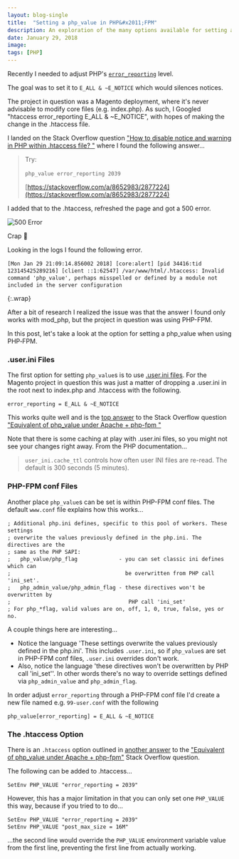 ```yaml
---
layout: blog-single
title:  "Setting a php_value in PHP&#x2011;FPM"
description: An exploration of the many options available for setting a php_value in an environment running PHP-FPM
date: January 29, 2018
image: 
tags: [PHP]
---
```


Recently I needed to adjust PHP's [`error_reporting`](http://php.net/manual/en/function.error-reporting.php) level.

The goal was to set it to `E_ALL & ~E_NOTICE` which would silences notices.

The project in question was a Magento deployment, where it's never advisable to modify core files (e.g. index.php). As such, I Googled "htaccess error_reporting E_ALL & ~E_NOTICE", with hopes of making the change in the .htaccess file.

<!-- excerpt_separator -->

I landed on the Stack Overflow question ["How to disable notice and warning in PHP within .htaccess file?
"](https://stackoverflow.com/questions/8652933/how-to-disable-notice-and-warning-in-php-within-htaccess-file) where I found the following answer...

> Try:
> 
> `php_value error_reporting 2039`
> 
> [https://stackoverflow.com/a/8652983/2877224](https://stackoverflow.com/a/8652983/2877224)

I added that to the .htaccess, refreshed the page and got a 500 error.

<img
  class="rounded shadow"
  src="/img/blog/setting-a-php-value-in-php-fpm/500-error@1x.jpg"
  srcset="/img/blog/setting-a-php-value-in-php-fpm/500-error@1x.jpg 1x, /img/blog/setting-a-php-value-in-php-fpm/500-error@2x.jpg 2x"
  alt="500 Error">

Crap :see_no_evil:

Looking in the logs I found the following error.

```
[Mon Jan 29 21:09:14.856002 2018] [core:alert] [pid 34416:tid 123145425289216] [client ::1:62547] /var/www/html/.htaccess: Invalid command 'php_value', perhaps misspelled or defined by a module not included in the server configuration
```
{:.wrap}

After a bit of research I realized the issue was that the answer I found only works with mod_php, but the project in question was using PHP-FPM.

In this post, let's take a look at the option for setting a php_value when using PHP&#x2011;FPM.

### .user.ini Files

The first option for setting `php_value`s is to use [.user.ini files](http://php.net/manual/en/configuration.file.per-user.php). For the Magento project in question this was just a matter of dropping a .user.ini in the root next to index.php and .htaccess with the following.

```
error_reporting = E_ALL & ~E_NOTICE
```

This works quite well and is the [top answer](https://stackoverflow.com/a/35279997/2877224) to the Stack Overflow question ["Equivalent of php_value under Apache + php-fpm
"](https://stackoverflow.com/questions/35265082/equivalent-of-php-value-under-apache-php-fpm)

Note that there is some caching at play with .user.ini files, so you might not see your changes right away. From the PHP documentation...

> `user_ini.cache_ttl` controls how often user INI files are re-read. The default is 300 seconds (5 minutes).

### PHP-FPM conf Files

Another place `php_value`s can be set is within PHP-FPM conf files. The default `www.conf` file explains how this works...

```
; Additional php.ini defines, specific to this pool of workers. These settings
; overwrite the values previously defined in the php.ini. The directives are the
; same as the PHP SAPI:
;   php_value/php_flag             - you can set classic ini defines which can
;                                    be overwritten from PHP call 'ini_set'.
;   php_admin_value/php_admin_flag - these directives won't be overwritten by
;                                     PHP call 'ini_set'
; For php_*flag, valid values are on, off, 1, 0, true, false, yes or no.
```

A couple things here are interesting...

- Notice the language 'These settings overwrite the values previously defined in the php.ini'. This includes `.user.ini`, so if `php_value`s are set in PHP-FPM conf files, `.user.ini` overrides don't work.
- Also, notice the language 'these directives won't be overwritten by PHP call 'ini_set''. In other words there's no way to override settings defined via `php_admin_value` and `php_admin_flag`.

In order adjust `error_reporting` through a PHP-FPM conf file I'd create a new file named e.g. `99-user.conf` with the following

```
php_value[error_reporting] = E_ALL & ~E_NOTICE
```

### The .htaccess Option

There is an `.htaccess` option outlined in [another answer](https://stackoverflow.com/a/45442812/2877224) to the ["Equivalent of php_value under Apache + php-fpm"](https://stackoverflow.com/questions/35265082/equivalent-of-php-value-under-apache-php-fpm) Stack Overflow question.

The following can be added to .htaccess...

```
SetEnv PHP_VALUE "error_reporting = 2039"
```

However, this has a major limitation in that you can only set one `PHP_VALUE` this way, because if you tried to to do...

```
SetEnv PHP_VALUE "error_reporting = 2039"
SetEnv PHP_VALUE "post_max_size = 16M"
```

...the second line would override the `PHP_VALUE` environment variable value from the first line, preventing the first line from actually working.